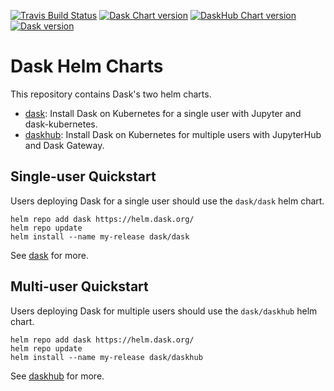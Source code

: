 [![Travis Build Status](https://travis-ci.com/dask/helm-chart.svg?branch=master)](https://travis-ci.com/dask/helm-chart)
[![Dask Chart version](https://img.shields.io/badge/dynamic/yaml?url=https://helm.dask.org/index.yaml&label=chart&query=$.entries.dask[:1].version&color=277A9F)](https://helm.dask.org/)
[![DaskHub Chart version](https://img.shields.io/badge/dynamic/yaml?url=https://helm.dask.org/index.yaml&label=chart&query=$.entries.daskhub[:1].version&color=277A9F)](https://helm.dask.org/)
[![Dask version](https://img.shields.io/badge/dynamic/yaml?url=https://helm.dask.org/index.yaml&label=Dask&query=$.entries.daskhub[:1].appVersion&color=D67548)](https://helm.dask.org/)



Dask Helm Charts
================

This repository contains Dask's two helm charts.

- [dask](./dask/README.md): Install Dask on Kubernetes for a single user with Jupyter and dask-kubernetes.
- [daskhub](./daskhub/README.md): Install Dask on Kubernetes for multiple users with JupyterHub and Dask Gateway.

## Single-user Quickstart

Users deploying Dask for a single user should use the `dask/dask` helm chart.

```
helm repo add dask https://helm.dask.org/
helm repo update
helm install --name my-release dask/dask
```

See [dask](./dask/README.md) for more.

## Multi-user Quickstart

Users deploying Dask for multiple users should use the `dask/daskhub` helm chart.

```
helm repo add dask https://helm.dask.org/
helm repo update
helm install --name my-release dask/daskhub
```

See [daskhub](./daskhub/README.md) for more.
